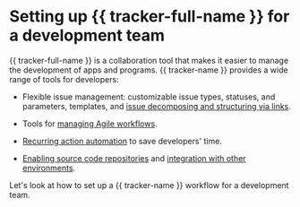 # Setting up {{ tracker-full-name }} for a development team

{{ tracker-full-name }} is a collaboration tool that makes it easier to manage the development of apps and programs. {{ tracker-name }} provides a wide range of tools for developers:

- Flexible issue management: customizable issue types, statuses, and parameters, templates, and [issue decomposing and structuring via links](dev-process-manage-tickets.md).

- Tools for [managing Agile workflows](dev-process-agile.md).

- [Recurring action automation](dev-process-automation.md) to save developers' time.


- [Enabling source code repositories](dev-process-repo.md) and [integration with other environments](dev-process-api.md).


Let's look at how to set up a {{ tracker-name }} workflow for a development team.
